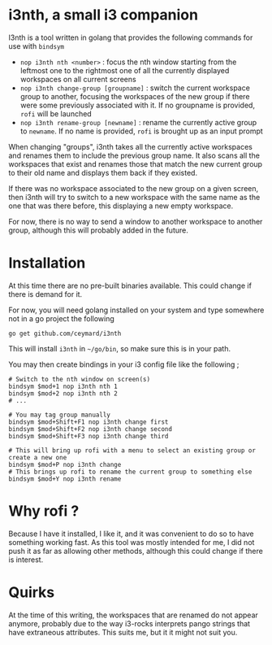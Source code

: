 # i3nth, a small i3 companion

I3nth is a tool written in golang that provides the following commands for use with `bindsym`

- `nop i3nth nth <number>` : focus the nth window starting from the leftmost one to the rightmost one
    of all the currently displayed workspaces on all current screens
- `nop i3nth change-group [groupname]` : switch the current workspace group to another, focusing the workspaces
    of the new group if there were some previously associated with it. If no groupname is provided, `rofi`
    will be launched
- `nop i3nth rename-group [newname]` : rename the currently active group to `newname`. If no name is provided,
    `rofi` is brought up as an input prompt

When changing "groups", i3nth takes all the currently active workspaces and renames them to include
the previous group name. It also scans all the workspaces that exist and renames those that match
the new current group to their old name and displays them back if they existed.

If there was no workspace associated to the new group on a given screen, then i3nth will try to switch to a new
workspace with the same name as the one that was there before, this displaying a new empty workspace.

For now, there is no way to send a window to another workspace to another group, although this will probably added in the future.

# Installation

At this time there are no pre-built binaries available. This could change if there is demand for it.

For now, you will need golang installed on your system and type somewhere not in a go project the following

`go get github.com/ceymard/i3nth`

This will install `i3nth` in `~/go/bin`, so make sure this is in your path.

You may then create bindings in your i3 config file like the following ;

```
# Switch to the nth window on screen(s)
bindsym $mod+1 nop i3nth nth 1
bindsym $mod+2 nop i3nth nth 2
# ...

# You may tag group manually
bindsym $mod+Shift+F1 nop i3nth change first
bindsym $mod+Shift+F2 nop i3nth change second
bindsym $mod+Shift+F3 nop i3nth change third

# This will bring up rofi with a menu to select an existing group or create a new one
bindsym $mod+P nop i3nth change
# This brings up rofi to rename the current group to something else
bindsym $mod+Y nop i3nth rename
```

# Why rofi ?

Because I have it installed, I like it, and it was convenient to do so to have something working fast.
As this tool was mostly intended for me, I did not push it as far as allowing other methods, although this
could change if there is interest.

# Quirks

At the time of this writing, the workspaces that are renamed do not appear anymore, probably due to the
way i3-rocks interprets pango strings that have extraneous attributes. This suits me, but it it might not suit you.